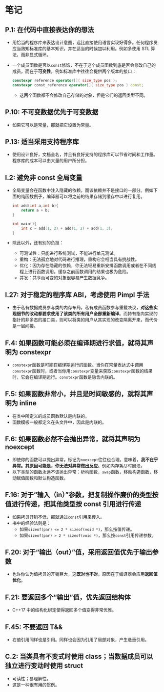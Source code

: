 # 笔记

## P.1: 在代码中直接表达你的想法

- 用恰当的程序库来表达设计意图，远比直接使用语言实现好得多。任何程序员应当熟知标准库的基本知识，并在适当的时候加以利用。例如多使用 STL 算法，而非显式循环。
- 一个成员函数是否以`const`修饰，不在于这个成员函数到底是否会修改自己的成员，而在于**可变性**。例如标准库中往往会提供两个版本的接口：

    ```cpp
    constexpr reference operator[]( size_type pos );
    constexpr const_reference operator[]( size_type pos ) const;
    ```

  - 这两个函数都不会修改自己存储的对象，但是它们的返回类型不同。

## P.10: 不可变数据优先于可变数据

- 如果它可以是常量，那就把它设置为常量。

## P.13: 适当采用支持程序库

- 使用设计良好，文档全名，并且有良好支持的程序库可以节省时间和工作量。程序库的成本可以由大量的用户所分担。

## I.2: 避免非 const 全局变量

- 全局变量会在函数中注入隐藏的依赖，而该依赖并不是接口的一部分。例如下面的纯函数例子，编译器可以将之前的结果存储到缓存中以进行复用。

    ```cpp
    int add(int a,int b){
        return a + b;
    }

    int main(){
        int c = add(1, 2) + add(1, 2) + add(1, 3);
    }
    ```

- 除此以外，还有别的负担：
  - 可测试性：只能进行系统测试，不能进行单元测试。
  - 重构：无法孤立地对代码进行推理，重构它会相当具有挑战性。
  - 优化：因为存在隐藏的依赖，你无法轻易重新安排函数调用或者在不同线程上进行函数调用。缓存之前函数调用的结果也极为危险。
  - 并发：共享而可变的对象很容易产生数据竞争。

## I.27: 对于稳定的程序库 ABI，考虑使用 Pimpl 手法

- 由于私有数据成员参与类的内存布局，私有成员函数参与重载决议，**对这些实现细节的改动都要求使用了该类的所有用户全部重新编译**。而持有指向实现的指针的非多态的接口类，则可以将类的用户从其实现的改变隔离开来，而代价是一层间接。

## F.4: 如果函数可能必须在编译期进行求值，就将其声明为 constexpr

- `constexpr`函数是可能在编译期运行的函数。当你在常量表达式中调用`constexpr`函数时，或者当你用`constexpr`变量来获取`constexpr`函数的结果时，它会在编译期运行。`constexpr`函数是隐含内联的。

## F.5: 如果函数非常小，并且是时间敏感的，就将其声明为 inline

- 在类中所定义的成员函数默认是内联的。
- 函数模板一般都定义在头文件中，因此是内联的。

## F.6: 如果函数必然不会抛出异常，就将其声明为 noexcept

- 即使你的函数可以抛出异常，标记为`noexcept`往往也合理。意味着，**我不在乎异常。其原因可能是，你无法对异常做出反应**。例如内存耗尽时崩溃。
- 以下类型的函数永远不该抛出异常：析构函数，`swap`函数，移动构造函数，移动赋值函数和默认构造函数。

## F.16: 对于“输入（in）”参数，把复制操作廉价的类型按值进行传递，把其他类型按 const 引用进行传递

- 如果拷贝开销不低，那就通过`const`引用来传入。
- 书中的经验法则是：
  - 如果`sizeof(par) <= 2 * sizeof(void *)`，那么按值传递。
  - 如果`sizeof(par) > 2 * sizeof(void *)`，那么按`const`引用传递参数。

## F.20: 对于“输出（out）”值，采用返回值优先于输出参数

- 也许你认为值拷贝的开销巨大，这**既对也不对**。原因在于编译器会应用**返回值优化**。

## F.21: 要返回多个“输出”值，优先返回结构体

- C++17 中的结构化绑定使得返回多个值变得非常优雅。

## F.45: 不要返回 T&&

- 右值引用同样也是引用。同样也会因为引用了局部对象，产生悬垂引用。

## C.2: 当类具有不变式时使用 class；当数据成员可以独立进行变动时使用 struct

- 可读性；易理解性。
- 这是一种很有用的惯例。
